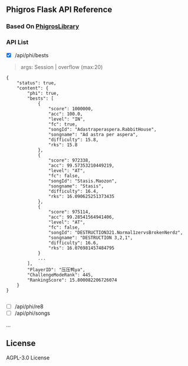 ## Phigros Flask API Reference

### Based On [PhigrosLibrary](https://github.com/7aGiven/PhigrosLibrary)

### API List

- [x] /api/phi/bests

> args: Session | overflow (max:20)

```
{
    "status": true,
    "content": {
        "phi": true,
        "bests": [
            {
                "score": 1000000,
                "acc": 100.0,
                "level": "IN",
                "fc": true,
                "songId": "Adastraperaspera.RabbitHouse",
                "songname": "Ad astra per aspera",
                "difficulty": 15.8,
                "rks": 15.8
            },
            {
                "score": 972338,
                "acc": 99.57353210449219,
                "level": "AT",
                "fc": false,
                "songId": "Stasis.Maozon",
                "songname": "Stasis",
                "difficulty": 16.4,
                "rks": 16.090625251373435
            },
            {
                "score": 975114,
                "acc": 99.28541564941406,
                "level": "AT",
                "fc": false,
                "songId": "DESTRUCTION321.Normal1zervsBrokenNerdz",
                "songname": "DESTRUCTION 3,2,1",
                "difficulty": 16.6,
                "rks": 16.076981457484795
            }
            ...
        ],
        "PlayerID": "压压鸭ya",
        "ChallengeModeRank": 445,
        "RankingScore": 15.800082206726074
    }
}


```

- [ ] /api/phi/re8
- [ ] /api/phi/songs

...


## License

AGPL-3.0 License

